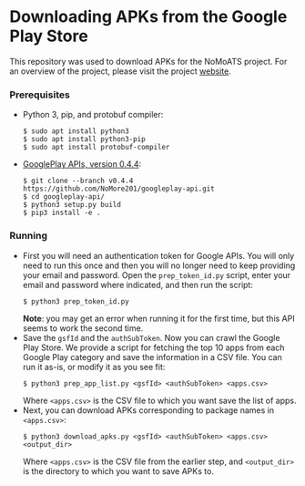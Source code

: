 # Downloading APKs from the Google Play Store
This repository was used to download APKs for the NoMoATS project.
For an overview of the project, please visit the
project [website](http://athinagroup.eng.uci.edu/projects/nomoads/).

### Prerequisites
* Python 3, pip, and protobuf compiler:
  ```
  $ sudo apt install python3
  $ sudo apt install python3-pip
  $ sudo apt install protobuf-compiler
  ```
* [GooglePlay APIs, version 0.4.4](https://github.com/NoMore201/googleplay-api/tree/v0.4.4):
  ```
  $ git clone --branch v0.4.4 https://github.com/NoMore201/googleplay-api.git
  $ cd googleplay-api/
  $ python3 setup.py build
  $ pip3 install -e .
  ```

### Running
* First you will need an authentication token for Google APIs. You will
only need to run this once and then you will no longer need to keep
providing your email and password. Open the `prep_token_id.py` script,
enter your email and password where indicated, and then run the script:
    ```
    $ python3 prep_token_id.py
    ```
    **Note**: you may get an error when running it for the first time, but
    this API seems to work the second time.
* Save the `gsfId` and the `authSubToken`. Now you can crawl the Google
Play Store. We provide a script for fetching the top 10 apps from each
Google Play category and save the information in a CSV file.
You can run it as-is, or modify it as you see fit:
    ```
    $ python3 prep_app_list.py <gsfId> <authSubToken> <apps.csv>
    ```
    Where `<apps.csv>` is the CSV file to which you want save the list of apps.
* Next, you can download APKs corresponding to package names in `<apps.csv>`:
    ```
    $ python3 download_apks.py <gsfId> <authSubToken> <apps.csv> <output_dir>
    ```
    Where `<apps.csv>` is the CSV file from the earlier step, and
    `<output_dir>` is the directory to which you want to save APKs to.
